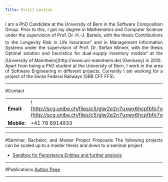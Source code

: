 ```yaml
---
Title: Kirill Levitin
---
```


<div align="justify">
I am a PhD Candidate at the University of Bern in the Software Composition Group. Prior to this, I got my degree in Mathematics and Computer Science under the supervision of Prof. Dr. H.-J. Bartels, with the thesis Contributions to the Longevity Risk in Life Insurance" and in Management Information Systems under the supervision of Prof. Dr. Stefan Minner, with the thesis Optimal solution and heuristics for dual-supply inventory models“ at the [University of Mannheim](http://www.uni-mannheim.de) (Germany) in 2010.<br />
Apart from being a PhD student at the University of Bern, I work in the area of Software Engineering in different projects. Currently I am working for a project of the Swiss Federal Railways (SBB CFF FFS).

---
#Contact

| | |
|---|---|
|**Email:**|![http://scg.unibe.ch/files/c5/glw2e2n7uxwx6hcpfbfo7o416b1972/email.png](http://scg.unibe.ch/files/c5/glw2e2n7uxwx6hcpfbfo7o416b1972/email.png)
|**Mobile:**|\+41 78 6914933

---
#Seminar, Bachelor, and Master Project Proposals
The following projects can be scaled up to a master thesis and down to a seminar project.

-  [Sandbox for Persistence Entities and further analysis](%base_url%/wiki/projects/mastersbachelorsprojects/obsolete/persistence_incubation)

---
#Publications
[Author Page](%assets_url%/scgbib/?query=levitin&filter=Year)

---
</div>
